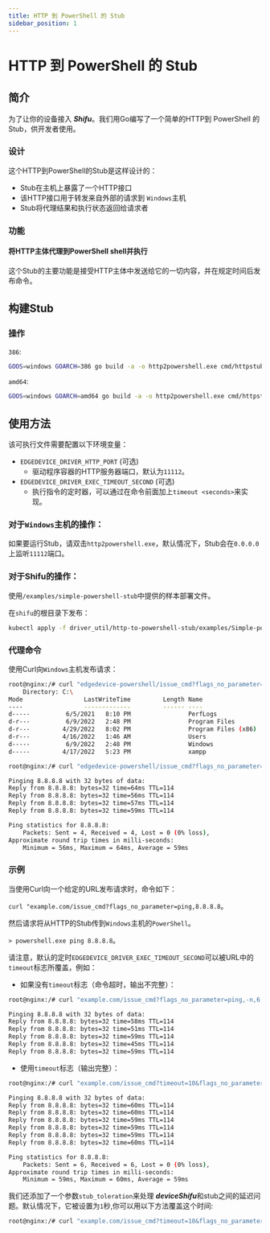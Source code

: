 ```yaml
---
title: HTTP 到 PowerShell 的 Stub
sidebar_position: 1
---
```


# HTTP 到 PowerShell 的 Stub

## 简介

为了让你的设备接入 ***Shifu***。我们用Go编写了一个简单的HTTP到 PowerShell 的 Stub，供开发者使用。

### 设计

这个HTTP到PowerShell的Stub是这样设计的：

- Stub在主机上暴露了一个HTTP接口
- 该HTTP接口用于转发来自外部的请求到 `Windows`主机
- Stub将代理结果和执行状态返回给请求者

### 功能

#### 将HTTP主体代理到PowerShell shell并执行

这个Stub的主要功能是接受HTTP主体中发送给它的一切内容，并在规定时间后发布命令。

## 构建Stub

### 操作

`386`:

```bash
GOOS=windows GOARCH=386 go build -a -o http2powershell.exe cmd/httpstub/powershellstub/powershellstub.go
```

`amd64`:

```bash
GOOS=windows GOARCH=amd64 go build -a -o http2powershell.exe cmd/httpstub/powershellstub/powershellstub.go
```

## 使用方法

该可执行文件需要配置以下环境变量：

- `EDGEDEVICE_DRIVER_HTTP_PORT` (可选)
  - 驱动程序容器的HTTP服务器端口，默认为`11112`。
- `EDGEDEVICE_DRIVER_EXEC_TIMEOUT_SECOND` (可选)
  - 执行指令的定时器，可以通过在命令前面加上`timeout <seconds>`来实现。

### 对于`Windows`主机的操作：

如果要运行Stub，请双击`http2powershell.exe`，默认情况下，Stub会在`0.0.0.0`上监听`11112`端口。

### 对于Shifu的操作：

使用`/examples/simple-powershell-stub`中提供的样本部署文件。

在`shifu`的根目录下发布：

```bash
kubectl apply -f driver_util/http-to-powershell-stub/examples/Simple-powershell-stub
```

### 代理命令

使用Curl向`Windows`主机发布请求：

```bash
root@nginx:/# curl "edgedevice-powershell/issue_cmd?flags_no_parameter=ls,C:"
    Directory: C:\
Mode                 LastWriteTime         Length Name                                                   
----                 -------------         ------ ----                                                   
d-----          6/5/2021   8:10 PM                PerfLogs                                               
d-r---          6/9/2022   2:48 PM                Program Files                                          
d-r---         4/29/2022   8:02 PM                Program Files (x86)                                    
d-r---         4/16/2022   1:46 AM                Users                                                  
d-----          6/9/2022   2:48 PM                Windows                                                
d-----         4/17/2022   5:23 PM                xampp                                                     

root@nginx:/# curl "edgedevice-powershell/issue_cmd?flags_no_parameter=ping,8.8.8.8"

Pinging 8.8.8.8 with 32 bytes of data:
Reply from 8.8.8.8: bytes=32 time=64ms TTL=114
Reply from 8.8.8.8: bytes=32 time=56ms TTL=114
Reply from 8.8.8.8: bytes=32 time=57ms TTL=114
Reply from 8.8.8.8: bytes=32 time=59ms TTL=114

Ping statistics for 8.8.8.8:
    Packets: Sent = 4, Received = 4, Lost = 0 (0% loss),
Approximate round trip times in milli-seconds:
    Minimum = 56ms, Maximum = 64ms, Average = 59ms
```

### 示例

当使用Curl向一个给定的URL发布请求时，命令如下：

`curl "example.com/issue_cmd?flags_no_parameter=ping,8.8.8.8`。

然后请求将从HTTP的Stub传到`Windows`主机的`PowerShell`。

`> powershell.exe ping 8.8.8.8`。

请注意，默认的定时`EDGEDEVICE_DRIVER_EXEC_TIMEOUT_SECOND`可以被URL中的`timeout`标志所覆盖，例如：

- 如果没有`timeout`标志（命令超时，输出不完整）：

```bash
root@nginx:/# curl "example.com/issue_cmd?flags_no_parameter=ping,-n,6,8.8.8.8"   

Pinging 8.8.8.8 with 32 bytes of data:
Reply from 8.8.8.8: bytes=32 time=58ms TTL=114
Reply from 8.8.8.8: bytes=32 time=51ms TTL=114
Reply from 8.8.8.8: bytes=32 time=59ms TTL=114
Reply from 8.8.8.8: bytes=32 time=45ms TTL=114
Reply from 8.8.8.8: bytes=32 time=59ms TTL=114
```

- 使用`timeout`标志（输出完整）：

```bash
root@nginx:/# curl "example.com/issue_cmd?timeout=10&flags_no_parameter=ping,-n,6,8.8.8.8" 

Pinging 8.8.8.8 with 32 bytes of data:
Reply from 8.8.8.8: bytes=32 time=60ms TTL=114
Reply from 8.8.8.8: bytes=32 time=60ms TTL=114
Reply from 8.8.8.8: bytes=32 time=59ms TTL=114
Reply from 8.8.8.8: bytes=32 time=59ms TTL=114
Reply from 8.8.8.8: bytes=32 time=59ms TTL=114
Reply from 8.8.8.8: bytes=32 time=60ms TTL=114

Ping statistics for 8.8.8.8:
    Packets: Sent = 6, Received = 6, Lost = 0 (0% loss),
Approximate round trip times in milli-seconds:
    Minimum = 59ms, Maximum = 60ms, Average = 59ms
```

我们还添加了一个参数`stub_toleration`来处理 ***deviceShifu***和stub之间的延迟问题。默认情况下，它被设置为`1`秒,你可以用以下方法覆盖这个时间:

```bash 
root@nginx:/# curl "example.com/issue_cmd?timeout=10&flags_no_parameter=ping,-n,6,8.8.8.8&stub_toleration=0" 
```